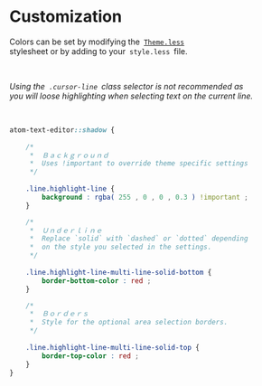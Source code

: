 
# Customization

Colors can be set by modifying the  [`Theme.less`]  
stylesheet or by adding to your  `style.less`  file.

<br>

*Using the  `.cursor-line`  class selector is not recommended as  
you will loose highlighting when selecting text on the current line.*

<br>

```scss
atom-text-editor::shadow {
    
    /*
     *  Ｂａｃｋｇｒｏｕｎｄ
     *  Uses !important to override theme specific settings
     */
    
    .line.highlight-line {
        background : rgba( 255 , 0 , 0 , 0.3 ) !important ;
    }

    /*
     *  Ｕｎｄｅｒｌｉｎｅ
     *  Replace `solid` with `dashed` or `dotted` depending
     *  on the style you selected in the settings.
     */
    
    .line.highlight-line-multi-line-solid-bottom {
        border-bottom-color : red ;
    }

    /*
     *  Ｂｏｒｄｅｒｓ
     *  Style for the optional area selection borders.
     */
    
    .line.highlight-line-multi-line-solid-top {
        border-top-color : red ;
    }
}
```

<br>

[`Theme.less`]: ../Resources/Styles/Theme.less
